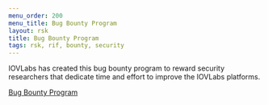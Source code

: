 ```yaml
---
menu_order: 200
menu_title: Bug Bounty Program
layout: rsk
title: Bug Bounty Program
tags: rsk, rif, bounty, security
---
```


IOVLabs has created this bug bounty program to reward security researchers that dedicate time and effort to improve the IOVLabs platforms.

<a href="https://hackerone.com/iovlabs" target="_blank" class="green-button">Bug Bounty Program</a>
